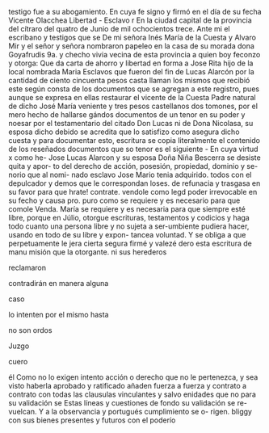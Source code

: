 testigo fue a su abogamiento. En cuya fe signo y firmó en el día de su fecha Vicente Olacchea
Libertad - Esclavo
r En la ciudad capital de la provincia del cítraro del quatro de Junio de mil ochocientos trece.
Ante mi el escribano y testigos que se
De mi señora Inés María de la Cuesta y Alvaro Mir y el señor y señora nombraron papeleo en la casa de su morada dona Goyafrudis 9a. y checho vivia vecina de esta provincia a quien boy feconzo y otorga: Que da carta de ahorro y libertad en forma a Jose
Rita hijo de la local nombrada Maria Esclavos que fueron del fin de Lucas Alarcón por la cantidad de ciento cincuenta pesos casta llaman los mismos que recibió este según consta de los documentos que se agregan a este registro, pues aunque se expresa en ellas
restaurar el vicente de la Cuesta Padre natural de dicho José María veniente y tres pesos castellanos dos tomones, por el mero hecho de hallarse gándos documentos de un tenor en su poder y noesar por el testamentario del citado Don Lucas ni de Dona
Nicolasa, su esposa dicho debido se acredita que lo satisfizo como asegura dicho cuesta y para documentar esto, escritura se copia literalmente el contenido de los reseñados documentos que so tenor es el siguiente - En cuya virtud x como he-
Jose Lucas Alarcon y su esposa Doña Niña Bescerra se desiste quita y apor- to del derecho de acción, posesión, propiedad, dominio y se- norio que al nomi- nado esclavo Jose Mario tenia adquirido.
todos con el depulcador y demos que le correspondan loses. de refunacia y trasgasa en su favor para que hrate! contrate. vendole como legd poder irrevocable en su fecho y causa pro. puro como se requiere y es necesario para que comole Venda.
María se requiere y es necesaria para que siempre esté libre, porque en Júlio, otorgue escrituras, testamentos y codicios y haga todo cuanto una persona libre y no sujeta a ser-umbiente pudiera hacer, usando en todo de su libre y expon- tancea voluntad. Y se obliga a que perpetuamente le jera
cierta
segura
firmé
y
valezé
dero
esta
escritura
de
manu
misión
que
la
otorgante.
ni
sus
herederos

reclamaron

contradirán
en
manera
alguna

caso

lo
intenten
por
el
mismo
hasta

no
son
ordos

Juzgo

cuero

él
Como no lo exigen intento acción o derecho que no le pertenezca, y sea visto haberla aprobado y ratificado añaden fuerza a fuerza y contrato a contrato con todas las clausulas vinculantes y salvo enidades que no para su validación se
Estas líneas y cuestiones de fondo su validación se re- vuelcan. Y a la observancia y portugués cumplimiento se o- rigen.
bliggy con sus bienes presentes y futuros con el poderío